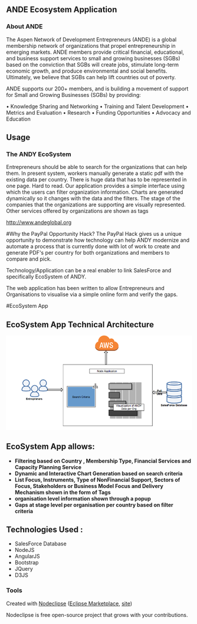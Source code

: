 ## ANDE Ecosystem Application 

### About ANDE 
The Aspen Network of Development Entrepreneurs (ANDE) is a global membership network of organizations that 
propel entrepreneurship in emerging markets. ANDE members provide critical financial, educational, and business 
support services to small and growing businesses (SGBs) based on the conviction that SGBs will create jobs, 
stimulate long-term economic growth, and produce environmental and social benefits. Ultimately, we believe that 
SGBs can help lift countries out of poverty.

ANDE supports our 200+ members, and is building a movement of support for Small and Growing Businesses (SGBs) by providing:

• Knowledge Sharing and Networking
• Training and Talent Development
• Metrics and Evaluation
• Research
• Funding Opportunities
• Advocacy and Education

## Usage

### The ANDY EcoSystem 
Entrepreneurs should be able to search for the organizations that can help them.
In present system, workers manually generate a static pdf with the existing data per country.
There is huge data that has to be represented in one page. Hard to read.
Our application provides a simple interface using which the users can filter organization information.
Charts are generated dynamically so it changes with the data and the filters.
The stage of the companies that the organizations are supporting are visually represented.
Other services offered by organizations are shown as tags

http://www.andeglobal.org 

#Why the PayPal Opportunity Hack?
The PayPal Hack gives us a unique opportunity to demonstrate how technology
can help ANDY modernize and automate a process that is currently done
with lot of work to create and generate PDF's per country for both organizations and members to compare and pick.

Technology/Application can be a real enabler to link SalesForce and
specifically EcoSystem of ANDY.  

The web application has been written to allow Entrepreneurs and Organisations to
visualise via a simple online form and verify the gaps.

#EcoSystem App

## EcoSystem App Technical Architecture

![ANDY Ecosystem Architecture](/Paypal/ANDY_Ecosystem.png?raw=true "ANDY Ecosystem Overview")

## EcoSystem App allows:
  * <b>Filtering based on Country , Membership Type, Financial Services and Capacity Planning Service</b>
  * <b>Dynamic and Interactive Chart Generation based on search criteria</b>
  * <b>List Focus, Instruments, Type of NonFinancial Support, Sectors of Focus, Stakeholders or Business Model Focus 
  and Delivery Mechanism shown in the form of Tags </b>
  * <b>organisation level information shown through a popup</b>
  * <b>Gaps at stage level per organisation per country based on filter criteria</b>

## Technologies Used : 
 * SalesForce Database
 * NodeJS
 * AngularJS
 * Bootstrap
 * JQuery
 * D3JS   

### Tools

Created with [Nodeclipse](https://github.com/Nodeclipse/nodeclipse-1)
 ([Eclipse Marketplace](http://marketplace.eclipse.org/content/nodeclipse), [site](http://www.nodeclipse.org))   

Nodeclipse is free open-source project that grows with your contributions.
